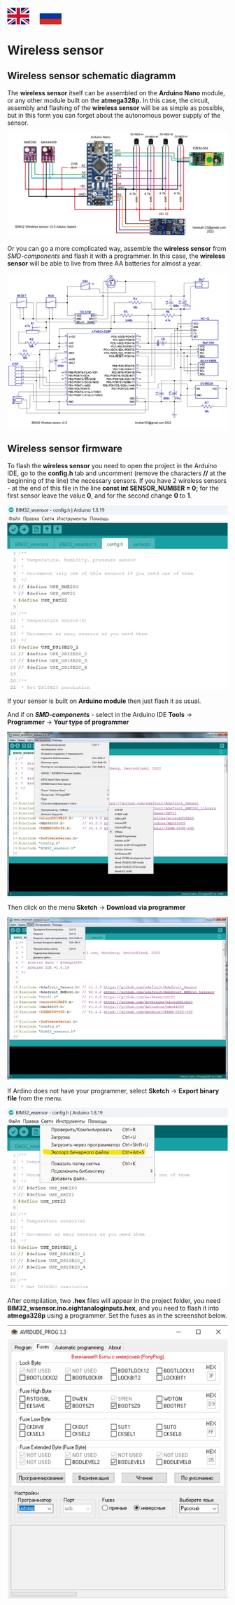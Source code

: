 <a href="README_EN.md"><img src="../img/en.png" alt="Read this in english" width="50px" style="margin-right:20px"></a>
<a href="README.md"><img src="../img/ru.png" alt="Читать на русском" width="50px"></a>

# Wireless sensor

## Wireless sensor schematic diagramm
The **wireless sensor** itself can be assembled on the **Arduino Nano** module, or any other module built on the **atmega328p**. In this case, the circuit, assembly and flashing of the **wireless sensor** will be as simple as possible, but in this form you can forget about the autonomous power supply of the sensor.

<p align="center"><img src="../img/arduino.jpg" alt="weather monitor BIM32 wireless sensor arduino based"></p>

Or you can go a more complicated way, assemble the **wireless sensor** from *SMD-components* and flash it with a programmer. In this case, the **wireless sensor** will be able to live from three AA batteries for almost a year.

<p align="center"><img src="../img/wireless_sensor_schematic_v2.0.png" alt="weather monitor BIM32 wireless sensor schematic"></p>

## Wireless sensor firmware
To flash the **wireless sensor** you need to open the project in the Arduino IDE, go to the **config.h** tab and uncomment (remove the characters **//** at the beginning of the line) the necessary sensors. If you have 2 wireless sensors - at the end of this file in the line **const int SENSOR_NUMBER = 0;** for the first sensor leave the value **0**, and for the second change **0** to **1**.

<p align="center"><img src="../img/wirelessConfig_RU.jpg" alt="weather monitor BIM32 wireless sensor config"></p>

If your sensor is built on **Arduino module** then just flash it as usual.

And if on ***SMD-components*** - select in the Arduino IDE **Tools** -> **Programmer** -> **Your type of programmer**

<p align="center"><img src="../img/wirelessProgrammer_RU.jpg" alt="weather monitor BIM32 wireless sensor programmer select"></p>

Then click on the menu **Sketch** -> **Download via programmer**

<p align="center"><img src="../img/wirelessProgrammerUpload_RU.jpg" alt="weather monitor BIM32 wireless sensor programmer upload"></p>

If Ardino does not have your programmer, select **Sketch** -> **Export binary file** from the menu.

<p align="center"><img src="../img/wirelessExport_RU.jpg" alt="weather monitor BIM32 wireless sensor export compiled binary"></p>

After compilation, two **.hex** files will appear in the project folder, you need **BIM32_wsensor.ino.eightanaloginputs.hex**, and you need to flash it into **atmega328p** using a programmer. Set the fuses as in the screenshot below.

<p align="center"><img src="../img/wirelessFuses_RU.jpg" alt="weather monitor BIM32 wireless sensor fuses"></p>